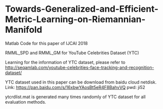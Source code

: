 # Towards-Generalized-and-Efficient-Metric-Learning-on-Riemannian-Manifold
Matlab Code for this paper of IJCAI 2018

RMML_SPD and RMML_GM for YouTube Celebrities Dataset (YTC)

Learning for the information of YTC dataset, please refer to http://seqamlab.com/youtube-celebrities-face-tracking-and-recognition-dataset/

YTC dataset used in this paper can be download from baidu cloud netdisk. Link: https://pan.baidu.com/s/16xbwYAosBt5eR4F8BahvVQ pwd: ji52

ytcrdlist.mat is generated many times randomly of YTC dataset for all evaluation methods.
